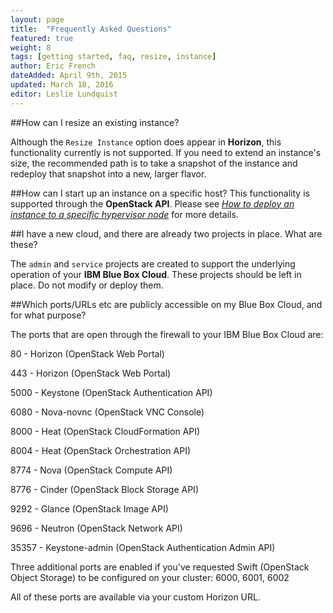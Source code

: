 ```yaml
---
layout: page
title:  "Frequently Asked Questions"
featured: true
weight: 8
tags: [getting started, faq, resize, instance]
author: Eric French
dateAdded: April 9th, 2015
updated: March 18, 2016
editor: Leslie Lundquist
---
```


##How can I resize an existing instance?

Although the `Resize Instance` option does appear in **Horizon**, this functionality currently is not supported. If you need to extend an instance's size, the recommended path is to take a snapshot of the instance and redeploy that snapshot into a new, larger flavor.



##How can I start up an instance on a specific host?
This functionality is supported through the **OpenStack API**.  Please see [_How to deploy an instance to a specific hypervisor node_](https://github.blueboxgrid.com/documentation/bluebox-docs/blob/master/Deploy_to_specific_hypervisor.md) for more details.



##I have a new cloud, and there are already two projects in place. What are these?

The `admin` and `service` projects are created to support the underlying operation of your **IBM Blue Box Cloud**. These projects should be left in place. Do not modify or deploy  them.


##Which ports/URLs etc are publicly accessible on my Blue Box Cloud, and for what purpose?

The ports that are open through the firewall to your IBM Blue Box Cloud are:

80 - Horizon (OpenStack Web Portal)

443 - Horizon (OpenStack Web Portal)

5000 - Keystone (OpenStack Authentication API)

6080 - Nova-novnc (OpenStack VNC Console)

8000 - Heat (OpenStack CloudFormation API)

8004 - Heat (OpenStack Orchestration API)

8774 - Nova (OpenStack Compute API)

8776 - Cinder (OpenStack Block Storage API)

9292 - Glance (OpenStack Image API)

9696 - Neutron (OpenStack Network API)

35357 - Keystone-admin (OpenStack Authentication Admin API)

Three additional ports are enabled if you've requested Swift (OpenStack Object Storage) to be configured on your cluster: 6000, 6001, 6002

All of these ports are available via your custom Horizon URL.
